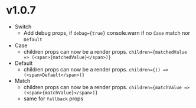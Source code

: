 # v1.0.7
- Switch
    - Add debug props, if `debug={true}` console.warn if no `Case` match nor `Default`
- Case
    - children props can now be a render props. `children={matchedValue => (<span>{matchedValue}</span>)}`
- Default
    - children props can now be a render props. `children={() => (<span>Default</span>)}`
- Match
    - children props can now be a render props. `children={matchValue => (<span>{matchValue}</span>)}`
    - same for `fallback` props
